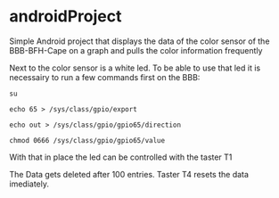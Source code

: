 # androidProject

Simple Android project that displays the data of the color sensor of the BBB-BFH-Cape on a graph and pulls the color information frequently

Next to the color sensor is a white led. To be able to use that led it is necessairy to run a few commands first on the BBB:

<code>su</code>

<code>echo 65 > /sys/class/gpio/export</code>

<code>echo out > /sys/class/gpio/gpio65/direction</code>

<code>chmod 0666 /sys/class/gpio/gpio65/value</code>

With that in place the led can be controlled with the taster T1

The Data gets deleted after 100 entries. Taster T4 resets the data imediately.
